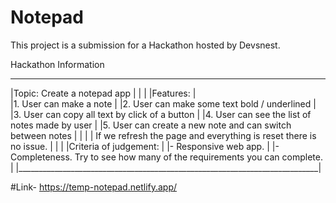 # Notepad
This project is a submission for a Hackathon hosted by Devsnest.

Hackathon Information
 ___________________________________________________________________________
|Topic: Create a notepad app                                                |
|                                                                           |
|Features:                                                                  |  
|1. User can make a note                                                    |
|2. User can make some text bold / underlined                               |
|3. User can copy all text by click of a button                             |
|4. User can see the list of notes made by user                             |
|5. User can create a new note and can switch between notes                 |
|                                                                           |
| If we refresh the page and everything is reset there is no issue.          |
|                                                                           |
|Criteria of judgement:                                                     |
|- Responsive web app.                                                      |
|- Completeness. Try to see how many of the requirements you can complete.  |
|___________________________________________________________________________|

#Link- https://temp-notepad.netlify.app/
